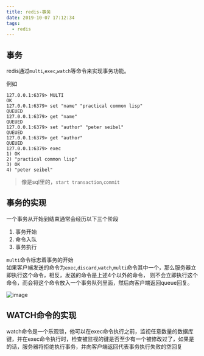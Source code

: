 ```yaml
---
title: redis-事务
date: 2019-10-07 17:12:34
tags:
  - redis
---
```


## 事务
redis通过`multi`,`exec`,`watch`等命令来实现事务功能。

例如
```
127.0.0.1:6379> MULTI
OK
127.0.0.1:6379> set "name" "practical common lisp"
QUEUED
127.0.0.1:6379> get "name"
QUEUED
127.0.0.1:6379> set "author" "peter seibel"
QUEUED
127.0.0.1:6379> get "author"
QUEUED
127.0.0.1:6379> exec
1) OK
2) "practical common lisp"
3) OK
4) "peter seibel"
```

> 像是sql里的，`start transaction`,`commit`

## 事务的实现

一个事务从开始到结束通常会经历以下三个阶段
1. 事务开始
2. 命令入队
3. 事务执行

`multi`命令标志着事务的开始  
如果客户端发送的命令为`exec`,`discard`,`watch`,`multi`命令其中一个，那么服务器立即执行这个命令，相反，发送的命令是上述4个以外的命令， 则不会立即执行这个命令，而会将这个命令放入一个事务队列里面，然后向客户端返回queue回复。

![image](https://user-images.githubusercontent.com/38010908/66283095-be119b80-e8f4-11e9-88fb-8101e7e5d34c.png)


## WATCH命令的实现
watch命令是一个乐观锁，他可以在exec命令执行之前，监视任意数量的数据库键，并在exec命令执行时，检查被监视的键是否至少有一个被修改过了，如果是的话，服务器将拒绝执行事务，并向客户端返回代表事务执行失败的空回复


